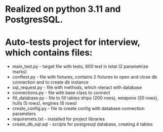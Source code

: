 # Realized on python 3.11 and PostgresSQL.

# Auto-tests project for interview, which contains files:
 - main_test.py - target file with tests, 600 test in total (2 parametrize marks)
 - conftest.py - file with fixtures, contains 2 fixtures to open and close db connection and to create db instance
 - sql_request.py - file with methods, which nteract with database
 - connections.py - file with base class to connect
 - fill_database.py - file to fill tables ships (200 rows), weapons (20 rows), hulls (5 rows), engines (6 rows)
 - create_config.py - file to create config with database connection parameters
 - requiremets.txt - installed for project libraries
 - create_db_sql.sql - scripts for postgresql database, creating 4 tables
